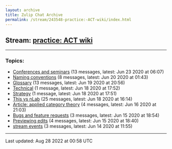 ```yaml
---
layout: archive
title: Zulip Chat Archive
permalink: /stream/243548-practice:-ACT-wiki/index.html
---
```


## Stream: [practice: ACT wiki](https://mattecapu.github.io/ct-zulip-archive/stream/243548-practice:-ACT-wiki/index.html)
---

### Topics:

* [Conferences and seminars](topic/topic_Conferences.20and.20seminars.html) (13 messages, latest: Jun 23 2020 at 06:07)
* [Naming conventions](topic/topic_Naming.20conventions.html) (8 messages, latest: Jun 20 2020 at 01:43)
* [Glossary](topic/topic_Glossary.html) (13 messages, latest: Jun 19 2020 at 20:56)
* [Technical](topic/topic_Technical.html) (1 message, latest: Jun 18 2020 at 17:52)
* [Strategy](topic/topic_Strategy.html) (1 message, latest: Jun 18 2020 at 17:51)
* [This vs nLab](topic/topic_This.20vs.20nLab.html) (25 messages, latest: Jun 18 2020 at 16:14)
* [Article: applied category theory](topic/topic_Article.3A.20applied.20category.20theory.html) (4 messages, latest: Jun 16 2020 at 21:03)
* [Bugs and feature requests](topic/topic_Bugs.20and.20feature.20requests.html) (3 messages, latest: Jun 15 2020 at 18:54)
* [Previewing edits](topic/topic_Previewing.20edits.html) (4 messages, latest: Jun 15 2020 at 18:40)
* [stream events](topic/topic_stream.20events.html) (3 messages, latest: Jun 14 2020 at 11:55)

<hr><p>Last updated: Aug 28 2022 at 00:58 UTC</p>